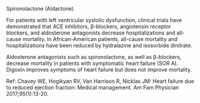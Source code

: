 Spironolactone (Aldactone)

For patients with left ventricular systolic dysfunction, clinical trials have demonstrated that ACE inhibitors, β-blockers, angiotensin receptor blockers, and aldosterone antagonists decrease hospitalizations and all-cause mortality. In African-American patients, all-cause mortality and hospitalizations have been reduced by hydralazine and isosorbide dinitrate.

Aldosterone antagonists such as spironolactone, as well as β-blockers, decrease mortality in patients with symptomatic heart failure (SOR A). Digoxin improves symptoms of heart failure but does not improve mortality.

Ref: Chavey WE, Hogikyan RV, Van Harrison R, Nicklas JM: Heart failure due to reduced ejection fraction: Medical management. Am Fam Physician 2017;95(1):13-20.